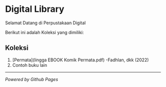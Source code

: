 # Digital Library

Selamat Datang di Perpustakaan Digital

Berikut ini adalah Koleksi yang dimiliki:
## Koleksi

1. [Permata](lingga EBOOK Komik Permata.pdf) -Fadhlan, dkk (2022)
2. Contoh buku lain

---

*Powered by Github Pages*
